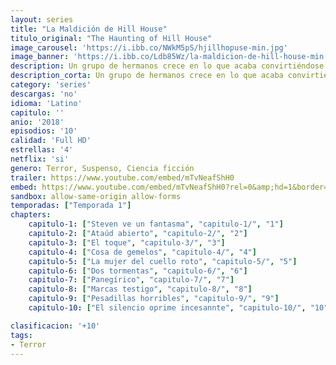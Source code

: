 ```yaml
---
layout: series
title: "La Maldición de Hill House"
titulo_original: "The Haunting of Hill House"
image_carousel: 'https://i.ibb.co/NWkM5pS/hjillhopuse-min.jpg'
image_banner: 'https://i.ibb.co/Ldb85Wz/la-maldicion-de-hill-house-min.jpg'
description: Un grupo de hermanos crece en lo que acaba convirtiéndose en la casa encantada más famosa del país. Ya como adultos, viéndose obligados a reunirse tras una tragedia, la familia tendrá que afrontar los fantasmas del pasado... Adaptación de la novela homónima de Shirley Jackson
description_corta: Un grupo de hermanos crece en lo que acaba convirtiéndose en la casa encantada más famosa del país. Ya como adultos, viéndose obligados a reunirse tras una tragedia, la familia tendrá que...
category: 'series'
descargas: 'no'
idioma: 'Latino'
capitulo: ''
anio: '2018'
episodios: '10'
calidad: 'Full HD'
estrellas: '4'
netflix: 'si'
genero: Terror, Suspenso, Ciencia ficción
trailer: https://www.youtube.com/embed/mTvNeafShH0
embed: https://www.youtube.com/embed/mTvNeafShH0?rel=0&amp;hd=1&border=0&wmode=opaque&enablejsapi=1&modestbranding=1&controls=1&showinfo=1
sandbox: allow-same-origin allow-forms 
temporadas: ["Temporada 1"]
chapters:
    capitulo-1: ["Steven ve un fantasma", "capitulo-1/", "1"]
    capitulo-2: ["Ataúd abierto", "capitulo-2/", "2"]
    capitulo-3: ["El toque", "capitulo-3/", "3"]
    capitulo-4: ["Cosa de gemelos", "capitulo-4/", "4"]
    capitulo-5: ["La mujer del cuello roto", "capitulo-5/", "5"]
    capitulo-6: ["Dos tormentas", "capitulo-6/", "6"]
    capitulo-7: ["Panegírico", "capitulo-7/", "7"]
    capitulo-8: ["Marcas testigo", "capitulo-8/", "8"]
    capitulo-9: ["Pesadillas horribles", "capitulo-9/", "9"]
    capitulo-10: ["El silencio oprime incesannte", "capitulo-10/", "10"]

clasificacion: '+10'
tags:
- Terror
---
```












